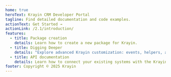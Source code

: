 ```yaml
---
home: true
heroText: Krayin CRM Developer Portal
tagline: Find detailed documentation and code examples.
actionText: Get Started →
actionLink: /2.1/introduction/
features:
  - title: Package creation
    details: Learn how to create a new package for Krayin.
  - title: Digging Deeper
    details: "Explore advanced Krayin customization: events, helpers, and overriding core models."
  - title: API documentation
    details: Learn how to connect your existing systems with the Krayin API.
footer: Copyright © 2025 Krayin
---
```

